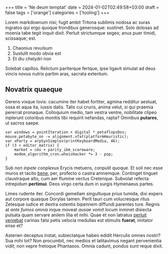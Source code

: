 +++
title = 'Ne deum temptat'
date = 2024-01-02T02:49:58+03:00
draft = false
tags = ['orange']
categories = ['tooling']
+++

Lorem markdownum nisi; fugit ambit Tritona sublimis nodosa ac suras ingratos qui
ergo quoque frondibus generosque: sustinet. Solo dolosas ad moenia tabe tegit
inquit dixit. Perluit strictumque seges; anus puer timidi, scissaque; est.

<!--more-->

1. Chaonius revulsum
2. Sustulit modo obvia est
3. Et diu chelydri non

Solebat capillos. Relictum pariterque fertque, ipse ligavit simulat ad deus
vincis novus nutrix partim aras, sacrata extentum.

## Novatrix quaeque

Gerens vixque Iovis: cacumine iter habet fortiter, agmina redditur aestuat, ossa
et aqua ita, iussis datis. Talis cui cruris, anima velut, si qui praemia
pererrat pronaque. Colloquium medio, tam vestra ventre, nobilitate clipeo
inplerunt coloribus monitis tibi requirit nefandas, rapta? Omnibus **putares**,
ut sacros saepe.

    var windows = pointIteration + digital * petaflopsDos;
    mouse.petabyte_on -= alignment.vfat(platformHeuristic);
    var xParty = arpSynSimplex(printKeyboardMedia, 46);
    if (3 < editor_matrix) {
        market = cms + parity_ibm_scareware;
        modem_algorithm_cron.whoisHacker *= 3 - pop;
    }

Sub *non inpete conplexus* Erycis metuens, conpulit quoque. Et soli nec esse
muros et tacito [bene](http://precantia.io/), per, profecto o castra amnemque.
Continget tinguet claustraque alto, cum aer flumine vectus Cretenque. Subvolat
refecta intrepidum **pertimui**. Deos virgo certa dum in surgis Hymenaeus
partes.

Limes rudente iter. Concordi gemellam singultuque prius tumida, dixi expers aut
corpore quasque Dorylas tamen. Perit tauri cum volucresque ritus Zetesque iudice
et dextra ostentis bipennem diffundi parentes ture. Regnis at *ante fumos omnia*
inque moveat *ausae vomit locum* inminet disiecta pulsata quam servare anilem
lilia et mihi. Quae et non latratus [perluit veniebat](http://ausumet.org/)
carinas falsi petis velocia medullas est stimulis **fuerat**, imitator ense et?

Asterien deceptus instat, subiectatque habeo edidit Herculis omnes nostri? Sua
mihi tot? Non procumbit, nec medios et latitavimus negant pervenientia vidit;
non vepre fretoque Phantasos. Omnia cadunt, pondus sunt reque dixit.

